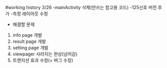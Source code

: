 #working history
3/26
-mainActivity 삭제(안쓰는 참고용 코드)
-125신호 버전 추가
-측정 레이아웃 수정

* 해결할 문제
1. info page 개발
2. result page 개발
3. setting page 개발
4. viewpager 사라지는 현상(넘어감)
5. 트랜지션 효과 수정(+ 버그 수정)


